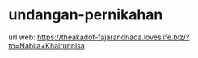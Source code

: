 # undangan-pernikahan

url web: https://theakadof-fajarandnada.loveslife.biz/?to=Nabila+Khairunnisa

